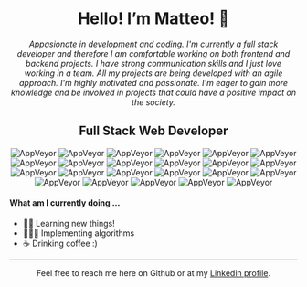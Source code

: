 <div align="center" >
  
# Hello! I’m Matteo! 👋
  
*Appasionate in development and coding. I'm currently a full stack developer and therefore I am comfortable working on both frontend and backend projects. I have strong communication skills and I just love working in a team. All my projects are being developed with an agile approach. 
I’m highly motivated and passionate. I'm eager to gain more knowledge and be involved in projects that could have a positive impact on the society.*

## Full Stack Web Developer
  
![AppVeyor](https://img.shields.io/:HTML5-E34F26.svg?style=flat&logo=HTML5&logoColor=ffffff)
![AppVeyor](https://img.shields.io/:CSS-1572B6.svg?style=flat&logo=CSS3&logoColor=ffffff)
![AppVeyor](https://img.shields.io/:JavaScript-F7DF1E.svg?style=flat&logo=JavaScript&logoColor=000000)
![AppVeyor](https://img.shields.io/:TypeScript-f5f5f5.svg?style=flat&logo=TypeScript&logoColor=3178C6)
![AppVeyor](https://img.shields.io/:Python-000000.svg?style=flat&logo=Python&logoColor=F7DF1E)
![AppVeyor](https://img.shields.io/:React-121212.svg?style=flat&logo=React&logoColor=61DAFB)
![AppVeyor](https://img.shields.io/:Redux-F7DF1E.svg?style=flat&logo=Redux&logoColor=3178C6)
![AppVeyor](https://img.shields.io/:Next.js-000000.svg?style=flat&logo=Next.js&logoColor=ffffff)
![AppVeyor](https://img.shields.io/:Sass-CC6699.svg?style=flat&logo=Sass&logoColor=ffffff)
![AppVeyor](https://img.shields.io/:Tailwind-06B6D4.svg?style=flat&logo=TailwindCSS&logoColor=ffffff)
![AppVeyor](https://img.shields.io/:Bootstrap-7952B3.svg?style=flat&logo=Bootstrap&logoColor=ffffff)
![AppVeyor](https://img.shields.io/:Node.js-121212.svg?style=flat&logo=Node.js&logoColor=339933)
![AppVeyor](https://img.shields.io/:Express.js-000000.svg?style=flat&logo=Express&logoColor=ffffff)
![AppVeyor](https://img.shields.io/:MongoDB-121212.svg?style=flat&logo=MongoDB&logoColor=47A248)
![AppVeyor](https://img.shields.io/:MySql-f29111.svg?style=flat&logo=MySql&logoColor=4479A1)
![AppVeyor](https://img.shields.io/:PostgreSQL-06B6D4.svg?style=flat&logo=PostgreSQL&logoColor=ffffff)
![AppVeyor](https://img.shields.io/:Prisma-2D3748.svg?style=flat&logo=Prisma&logoColor=ffffff)
![AppVeyor](https://img.shields.io/:Sequelize-ffffff.svg?style=flat&logo=Sequelize&logoColor=52B0E7)
![AppVeyor](https://img.shields.io/:Git-f5f5f5.svg?style=flat&logo=Git&logoColor=F05032)
![AppVeyor](https://img.shields.io/:GitHub-181717.svg?style=flat&logo=GitHub&logoColor=ffffff)
![AppVeyor](https://img.shields.io/:Visual%20Studio%20Code-181717.svg?style=flat&logo=VisualStudioCode&logoColor=007ACC)
![AppVeyor](https://img.shields.io/:Figma-F24E1E.svg?style=flat&logo=Figma&logoColor=ffffff)
![AppVeyor](https://img.shields.io/:WordPress-21759B.svg?style=flat&logo=WordPress&logoColor=ffffff)
  
</div>
  
#### What am I currently doing ...
 
- 🧑‍🎓 Learning new things!
- 👩🏻‍💻 Implementing algorithms
- ☕ Drinking coffee :)
  
---

<div align="center" >
 
Feel free to reach me here on Github or at my [Linkedin profile](https://www.linkedin.com/in/matteo-spinelli-31b82523b/).
  
</div>
